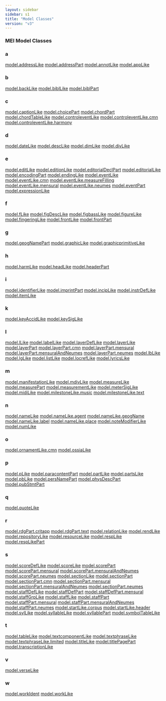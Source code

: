 ```yaml
---
layout: sidebar
sidebar: s1
title: "Model Classes"
version: "v3"
---
```

<div>
   <h3 class="widget-title">MEI Model Classes</h3>
   <div class="textwidget">
      <div class="sortedInitials well a">
         <h3>a</h3>
         <a class="link_odd_classSpec chip a" href="{{ site.baseurl }}/{{ page.version }}/model-classes/model.addressLike.html">model.addressLike</a>
         <a class="link_odd_classSpec chip a" href="{{ site.baseurl }}/{{ page.version }}/model-classes/model.addressPart.html">model.addressPart</a>
         <a class="link_odd_classSpec chip a" href="{{ site.baseurl }}/{{ page.version }}/model-classes/model.annotLike.html">model.annotLike</a>
         <a class="link_odd_classSpec chip a" href="{{ site.baseurl }}/{{ page.version }}/model-classes/model.appLike.html">model.appLike</a>
      </div>
      <div class="sortedInitials well b">
         <h3>b</h3>
         <a class="link_odd_classSpec chip b" href="{{ site.baseurl }}/{{ page.version }}/model-classes/model.backLike.html">model.backLike</a>
         <a class="link_odd_classSpec chip b" href="{{ site.baseurl }}/{{ page.version }}/model-classes/model.biblLike.html">model.biblLike</a>
         <a class="link_odd_classSpec chip b" href="{{ site.baseurl }}/{{ page.version }}/model-classes/model.biblPart.html">model.biblPart</a>
      </div>
      <div class="sortedInitials well c">
         <h3>c</h3>
         <a class="link_odd_classSpec chip c" href="{{ site.baseurl }}/{{ page.version }}/model-classes/model.captionLike.html">model.captionLike</a>
         <a class="link_odd_classSpec chip c" href="{{ site.baseurl }}/{{ page.version }}/model-classes/model.choicePart.html">model.choicePart</a>
         <a class="link_odd_classSpec chip c" href="{{ site.baseurl }}/{{ page.version }}/model-classes/model.chordPart.html">model.chordPart</a>
         <a class="link_odd_classSpec chip c" href="{{ site.baseurl }}/{{ page.version }}/model-classes/model.chordTableLike.html">model.chordTableLike</a>
         <a class="link_odd_classSpec chip c" href="{{ site.baseurl }}/{{ page.version }}/model-classes/model.controleventLike.html">model.controleventLike</a>
         <a class="link_odd_classSpec chip c" href="{{ site.baseurl }}/{{ page.version }}/model-classes/model.controleventLike.cmn.html">model.controleventLike.cmn</a>
         <a class="link_odd_classSpec chip c" href="{{ site.baseurl }}/{{ page.version }}/model-classes/model.controleventLike.harmony.html">model.controleventLike.harmony</a>
      </div>
      <div class="sortedInitials well d">
         <h3>d</h3>
         <a class="link_odd_classSpec chip d" href="{{ site.baseurl }}/{{ page.version }}/model-classes/model.dateLike.html">model.dateLike</a>
         <a class="link_odd_classSpec chip d" href="{{ site.baseurl }}/{{ page.version }}/model-classes/model.descLike.html">model.descLike</a>
         <a class="link_odd_classSpec chip d" href="{{ site.baseurl }}/{{ page.version }}/model-classes/model.dimLike.html">model.dimLike</a>
         <a class="link_odd_classSpec chip d" href="{{ site.baseurl }}/{{ page.version }}/model-classes/model.divLike.html">model.divLike</a>
      </div>
      <div class="sortedInitials well e">
         <h3>e</h3>
         <a class="link_odd_classSpec chip e" href="{{ site.baseurl }}/{{ page.version }}/model-classes/model.editLike.html">model.editLike</a>
         <a class="link_odd_classSpec chip e" href="{{ site.baseurl }}/{{ page.version }}/model-classes/model.editionLike.html">model.editionLike</a>
         <a class="link_odd_classSpec chip e" href="{{ site.baseurl }}/{{ page.version }}/model-classes/model.editorialDeclPart.html">model.editorialDeclPart</a>
         <a class="link_odd_classSpec chip e" href="{{ site.baseurl }}/{{ page.version }}/model-classes/model.editorialLike.html">model.editorialLike</a>
         <a class="link_odd_classSpec chip e" href="{{ site.baseurl }}/{{ page.version }}/model-classes/model.encodingPart.html">model.encodingPart</a>
         <a class="link_odd_classSpec chip e" href="{{ site.baseurl }}/{{ page.version }}/model-classes/model.endingLike.html">model.endingLike</a>
         <a class="link_odd_classSpec chip e" href="{{ site.baseurl }}/{{ page.version }}/model-classes/model.eventLike.html">model.eventLike</a>
         <a class="link_odd_classSpec chip e" href="{{ site.baseurl }}/{{ page.version }}/model-classes/model.eventLike.cmn.html">model.eventLike.cmn</a>
         <a class="link_odd_classSpec chip e" href="{{ site.baseurl }}/{{ page.version }}/model-classes/model.eventLike.measureFilling.html">model.eventLike.measureFilling</a>
         <a class="link_odd_classSpec chip e" href="{{ site.baseurl }}/{{ page.version }}/model-classes/model.eventLike.mensural.html">model.eventLike.mensural</a>
         <a class="link_odd_classSpec chip e" href="{{ site.baseurl }}/{{ page.version }}/model-classes/model.eventLike.neumes.html">model.eventLike.neumes</a>
         <a class="link_odd_classSpec chip e" href="{{ site.baseurl }}/{{ page.version }}/model-classes/model.eventPart.html">model.eventPart</a>
         <a class="link_odd_classSpec chip e" href="{{ site.baseurl }}/{{ page.version }}/model-classes/model.expressionLike.html">model.expressionLike</a>
      </div>
      <div class="sortedInitials well f">
         <h3>f</h3>
         <a class="link_odd_classSpec chip f" href="{{ site.baseurl }}/{{ page.version }}/model-classes/model.fLike.html">model.fLike</a>
         <a class="link_odd_classSpec chip f" href="{{ site.baseurl }}/{{ page.version }}/model-classes/model.figDescLike.html">model.figDescLike</a>
         <a class="link_odd_classSpec chip f" href="{{ site.baseurl }}/{{ page.version }}/model-classes/model.figbassLike.html">model.figbassLike</a>
         <a class="link_odd_classSpec chip f" href="{{ site.baseurl }}/{{ page.version }}/model-classes/model.figureLike.html">model.figureLike</a>
         <a class="link_odd_classSpec chip f" href="{{ site.baseurl }}/{{ page.version }}/model-classes/model.fingeringLike.html">model.fingeringLike</a>
         <a class="link_odd_classSpec chip f" href="{{ site.baseurl }}/{{ page.version }}/model-classes/model.frontLike.html">model.frontLike</a>
         <a class="link_odd_classSpec chip f" href="{{ site.baseurl }}/{{ page.version }}/model-classes/model.frontPart.html">model.frontPart</a>
      </div>
      <div class="sortedInitials well g">
         <h3>g</h3>
         <a class="link_odd_classSpec chip g" href="{{ site.baseurl }}/{{ page.version }}/model-classes/model.geogNamePart.html">model.geogNamePart</a>
         <a class="link_odd_classSpec chip g" href="{{ site.baseurl }}/{{ page.version }}/model-classes/model.graphicLike.html">model.graphicLike</a>
         <a class="link_odd_classSpec chip g" href="{{ site.baseurl }}/{{ page.version }}/model-classes/model.graphicprimitiveLike.html">model.graphicprimitiveLike</a>
      </div>
      <div class="sortedInitials well h">
         <h3>h</h3>
         <a class="link_odd_classSpec chip h" href="{{ site.baseurl }}/{{ page.version }}/model-classes/model.harmLike.html">model.harmLike</a>
         <a class="link_odd_classSpec chip h" href="{{ site.baseurl }}/{{ page.version }}/model-classes/model.headLike.html">model.headLike</a>
         <a class="link_odd_classSpec chip h" href="{{ site.baseurl }}/{{ page.version }}/model-classes/model.headerPart.html">model.headerPart</a>
      </div>
      <div class="sortedInitials well i">
         <h3>i</h3>
         <a class="link_odd_classSpec chip i" href="{{ site.baseurl }}/{{ page.version }}/model-classes/model.identifierLike.html">model.identifierLike</a>
         <a class="link_odd_classSpec chip i" href="{{ site.baseurl }}/{{ page.version }}/model-classes/model.imprintPart.html">model.imprintPart</a>
         <a class="link_odd_classSpec chip i" href="{{ site.baseurl }}/{{ page.version }}/model-classes/model.incipLike.html">model.incipLike</a>
         <a class="link_odd_classSpec chip i" href="{{ site.baseurl }}/{{ page.version }}/model-classes/model.instrDefLike.html">model.instrDefLike</a>
         <a class="link_odd_classSpec chip i" href="{{ site.baseurl }}/{{ page.version }}/model-classes/model.itemLike.html">model.itemLike</a>
      </div>
      <div class="sortedInitials well k">
         <h3>k</h3>
         <a class="link_odd_classSpec chip k" href="{{ site.baseurl }}/{{ page.version }}/model-classes/model.keyAccidLike.html">model.keyAccidLike</a>
         <a class="link_odd_classSpec chip k" href="{{ site.baseurl }}/{{ page.version }}/model-classes/model.keySigLike.html">model.keySigLike</a>
      </div>
      <div class="sortedInitials well l">
         <h3>l</h3>
         <a class="link_odd_classSpec chip l" href="{{ site.baseurl }}/{{ page.version }}/model-classes/model.lLike.html">model.lLike</a>
         <a class="link_odd_classSpec chip l" href="{{ site.baseurl }}/{{ page.version }}/model-classes/model.labelLike.html">model.labelLike</a>
         <a class="link_odd_classSpec chip l" href="{{ site.baseurl }}/{{ page.version }}/model-classes/model.layerDefLike.html">model.layerDefLike</a>
         <a class="link_odd_classSpec chip l" href="{{ site.baseurl }}/{{ page.version }}/model-classes/model.layerLike.html">model.layerLike</a>
         <a class="link_odd_classSpec chip l" href="{{ site.baseurl }}/{{ page.version }}/model-classes/model.layerPart.html">model.layerPart</a>
         <a class="link_odd_classSpec chip l" href="{{ site.baseurl }}/{{ page.version }}/model-classes/model.layerPart.cmn.html">model.layerPart.cmn</a>
         <a class="link_odd_classSpec chip l" href="{{ site.baseurl }}/{{ page.version }}/model-classes/model.layerPart.mensural.html">model.layerPart.mensural</a>
         <a class="link_odd_classSpec chip l" href="{{ site.baseurl }}/{{ page.version }}/model-classes/model.layerPart.mensuralAndNeumes.html">model.layerPart.mensuralAndNeumes</a>
         <a class="link_odd_classSpec chip l" href="{{ site.baseurl }}/{{ page.version }}/model-classes/model.layerPart.neumes.html">model.layerPart.neumes</a>
         <a class="link_odd_classSpec chip l" href="{{ site.baseurl }}/{{ page.version }}/model-classes/model.lbLike.html">model.lbLike</a>
         <a class="link_odd_classSpec chip l" href="{{ site.baseurl }}/{{ page.version }}/model-classes/model.lgLike.html">model.lgLike</a>
         <a class="link_odd_classSpec chip l" href="{{ site.baseurl }}/{{ page.version }}/model-classes/model.listLike.html">model.listLike</a>
         <a class="link_odd_classSpec chip l" href="{{ site.baseurl }}/{{ page.version }}/model-classes/model.locrefLike.html">model.locrefLike</a>
         <a class="link_odd_classSpec chip l" href="{{ site.baseurl }}/{{ page.version }}/model-classes/model.lyricsLike.html">model.lyricsLike</a>
      </div>
      <div class="sortedInitials well m">
         <h3>m</h3>
         <a class="link_odd_classSpec chip m" href="{{ site.baseurl }}/{{ page.version }}/model-classes/model.manifestationLike.html">model.manifestationLike</a>
         <a class="link_odd_classSpec chip m" href="{{ site.baseurl }}/{{ page.version }}/model-classes/model.mdivLike.html">model.mdivLike</a>
         <a class="link_odd_classSpec chip m" href="{{ site.baseurl }}/{{ page.version }}/model-classes/model.measureLike.html">model.measureLike</a>
         <a class="link_odd_classSpec chip m" href="{{ site.baseurl }}/{{ page.version }}/model-classes/model.measurePart.html">model.measurePart</a>
         <a class="link_odd_classSpec chip m" href="{{ site.baseurl }}/{{ page.version }}/model-classes/model.measurementLike.html">model.measurementLike</a>
         <a class="link_odd_classSpec chip m" href="{{ site.baseurl }}/{{ page.version }}/model-classes/model.meterSigLike.html">model.meterSigLike</a>
         <a class="link_odd_classSpec chip m" href="{{ site.baseurl }}/{{ page.version }}/model-classes/model.midiLike.html">model.midiLike</a>
         <a class="link_odd_classSpec chip m" href="{{ site.baseurl }}/{{ page.version }}/model-classes/model.milestoneLike.music.html">model.milestoneLike.music</a>
         <a class="link_odd_classSpec chip m" href="{{ site.baseurl }}/{{ page.version }}/model-classes/model.milestoneLike.text.html">model.milestoneLike.text</a>
      </div>
      <div class="sortedInitials well n">
         <h3>n</h3>
         <a class="link_odd_classSpec chip n" href="{{ site.baseurl }}/{{ page.version }}/model-classes/model.nameLike.html">model.nameLike</a>
         <a class="link_odd_classSpec chip n" href="{{ site.baseurl }}/{{ page.version }}/model-classes/model.nameLike.agent.html">model.nameLike.agent</a>
         <a class="link_odd_classSpec chip n" href="{{ site.baseurl }}/{{ page.version }}/model-classes/model.nameLike.geogName.html">model.nameLike.geogName</a>
         <a class="link_odd_classSpec chip n" href="{{ site.baseurl }}/{{ page.version }}/model-classes/model.nameLike.label.html">model.nameLike.label</a>
         <a class="link_odd_classSpec chip n" href="{{ site.baseurl }}/{{ page.version }}/model-classes/model.nameLike.place.html">model.nameLike.place</a>
         <a class="link_odd_classSpec chip n" href="{{ site.baseurl }}/{{ page.version }}/model-classes/model.noteModifierLike.html">model.noteModifierLike</a>
         <a class="link_odd_classSpec chip n" href="{{ site.baseurl }}/{{ page.version }}/model-classes/model.numLike.html">model.numLike</a>
      </div>
      <div class="sortedInitials well o">
         <h3>o</h3>
         <a class="link_odd_classSpec chip o" href="{{ site.baseurl }}/{{ page.version }}/model-classes/model.ornamentLike.cmn.html">model.ornamentLike.cmn</a>
         <a class="link_odd_classSpec chip o" href="{{ site.baseurl }}/{{ page.version }}/model-classes/model.ossiaLike.html">model.ossiaLike</a>
      </div>
      <div class="sortedInitials well p">
         <h3>p</h3>
         <a class="link_odd_classSpec chip p" href="{{ site.baseurl }}/{{ page.version }}/model-classes/model.pLike.html">model.pLike</a>
         <a class="link_odd_classSpec chip p" href="{{ site.baseurl }}/{{ page.version }}/model-classes/model.paracontentPart.html">model.paracontentPart</a>
         <a class="link_odd_classSpec chip p" href="{{ site.baseurl }}/{{ page.version }}/model-classes/model.partLike.html">model.partLike</a>
         <a class="link_odd_classSpec chip p" href="{{ site.baseurl }}/{{ page.version }}/model-classes/model.partsLike.html">model.partsLike</a>
         <a class="link_odd_classSpec chip p" href="{{ site.baseurl }}/{{ page.version }}/model-classes/model.pbLike.html">model.pbLike</a>
         <a class="link_odd_classSpec chip p" href="{{ site.baseurl }}/{{ page.version }}/model-classes/model.persNamePart.html">model.persNamePart</a>
         <a class="link_odd_classSpec chip p" href="{{ site.baseurl }}/{{ page.version }}/model-classes/model.physDescPart.html">model.physDescPart</a>
         <a class="link_odd_classSpec chip p" href="{{ site.baseurl }}/{{ page.version }}/model-classes/model.pubStmtPart.html">model.pubStmtPart</a>
      </div>
      <div class="sortedInitials well q">
         <h3>q</h3>
         <a class="link_odd_classSpec chip q" href="{{ site.baseurl }}/{{ page.version }}/model-classes/model.quoteLike.html">model.quoteLike</a>
      </div>
      <div class="sortedInitials well r">
         <h3>r</h3>
         <a class="link_odd_classSpec chip r" href="{{ site.baseurl }}/{{ page.version }}/model-classes/model.rdgPart.critapp.html">model.rdgPart.critapp</a>
         <a class="link_odd_classSpec chip r" href="{{ site.baseurl }}/{{ page.version }}/model-classes/model.rdgPart.text.html">model.rdgPart.text</a>
         <a class="link_odd_classSpec chip r" href="{{ site.baseurl }}/{{ page.version }}/model-classes/model.relationLike.html">model.relationLike</a>
         <a class="link_odd_classSpec chip r" href="{{ site.baseurl }}/{{ page.version }}/model-classes/model.rendLike.html">model.rendLike</a>
         <a class="link_odd_classSpec chip r" href="{{ site.baseurl }}/{{ page.version }}/model-classes/model.repositoryLike.html">model.repositoryLike</a>
         <a class="link_odd_classSpec chip r" href="{{ site.baseurl }}/{{ page.version }}/model-classes/model.resourceLike.html">model.resourceLike</a>
         <a class="link_odd_classSpec chip r" href="{{ site.baseurl }}/{{ page.version }}/model-classes/model.respLike.html">model.respLike</a>
         <a class="link_odd_classSpec chip r" href="{{ site.baseurl }}/{{ page.version }}/model-classes/model.respLikePart.html">model.respLikePart</a>
      </div>
      <div class="sortedInitials well s">
         <h3>s</h3>
         <a class="link_odd_classSpec chip s" href="{{ site.baseurl }}/{{ page.version }}/model-classes/model.scoreDefLike.html">model.scoreDefLike</a>
         <a class="link_odd_classSpec chip s" href="{{ site.baseurl }}/{{ page.version }}/model-classes/model.scoreLike.html">model.scoreLike</a>
         <a class="link_odd_classSpec chip s" href="{{ site.baseurl }}/{{ page.version }}/model-classes/model.scorePart.html">model.scorePart</a>
         <a class="link_odd_classSpec chip s" href="{{ site.baseurl }}/{{ page.version }}/model-classes/model.scorePart.mensural.html">model.scorePart.mensural</a>
         <a class="link_odd_classSpec chip s" href="{{ site.baseurl }}/{{ page.version }}/model-classes/model.scorePart.mensuralAndNeumes.html">model.scorePart.mensuralAndNeumes</a>
         <a class="link_odd_classSpec chip s" href="{{ site.baseurl }}/{{ page.version }}/model-classes/model.scorePart.neumes.html">model.scorePart.neumes</a>
         <a class="link_odd_classSpec chip s" href="{{ site.baseurl }}/{{ page.version }}/model-classes/model.sectionLike.html">model.sectionLike</a>
         <a class="link_odd_classSpec chip s" href="{{ site.baseurl }}/{{ page.version }}/model-classes/model.sectionPart.html">model.sectionPart</a>
         <a class="link_odd_classSpec chip s" href="{{ site.baseurl }}/{{ page.version }}/model-classes/model.sectionPart.cmn.html">model.sectionPart.cmn</a>
         <a class="link_odd_classSpec chip s" href="{{ site.baseurl }}/{{ page.version }}/model-classes/model.sectionPart.mensural.html">model.sectionPart.mensural</a>
         <a class="link_odd_classSpec chip s" href="{{ site.baseurl }}/{{ page.version }}/model-classes/model.sectionPart.mensuralAndNeumes.html">model.sectionPart.mensuralAndNeumes</a>
         <a class="link_odd_classSpec chip s" href="{{ site.baseurl }}/{{ page.version }}/model-classes/model.sectionPart.neumes.html">model.sectionPart.neumes</a>
         <a class="link_odd_classSpec chip s" href="{{ site.baseurl }}/{{ page.version }}/model-classes/model.staffDefLike.html">model.staffDefLike</a>
         <a class="link_odd_classSpec chip s" href="{{ site.baseurl }}/{{ page.version }}/model-classes/model.staffDefPart.html">model.staffDefPart</a>
         <a class="link_odd_classSpec chip s" href="{{ site.baseurl }}/{{ page.version }}/model-classes/model.staffDefPart.mensural.html">model.staffDefPart.mensural</a>
         <a class="link_odd_classSpec chip s" href="{{ site.baseurl }}/{{ page.version }}/model-classes/model.staffGrpLike.html">model.staffGrpLike</a>
         <a class="link_odd_classSpec chip s" href="{{ site.baseurl }}/{{ page.version }}/model-classes/model.staffLike.html">model.staffLike</a>
         <a class="link_odd_classSpec chip s" href="{{ site.baseurl }}/{{ page.version }}/model-classes/model.staffPart.html">model.staffPart</a>
         <a class="link_odd_classSpec chip s" href="{{ site.baseurl }}/{{ page.version }}/model-classes/model.staffPart.mensural.html">model.staffPart.mensural</a>
         <a class="link_odd_classSpec chip s" href="{{ site.baseurl }}/{{ page.version }}/model-classes/model.staffPart.mensuralAndNeumes.html">model.staffPart.mensuralAndNeumes</a>
         <a class="link_odd_classSpec chip s" href="{{ site.baseurl }}/{{ page.version }}/model-classes/model.staffPart.neumes.html">model.staffPart.neumes</a>
         <a class="link_odd_classSpec chip s" href="{{ site.baseurl }}/{{ page.version }}/model-classes/model.startLike.corpus.html">model.startLike.corpus</a>
         <a class="link_odd_classSpec chip s" href="{{ site.baseurl }}/{{ page.version }}/model-classes/model.startLike.header.html">model.startLike.header</a>
         <a class="link_odd_classSpec chip s" href="{{ site.baseurl }}/{{ page.version }}/model-classes/model.sylLike.html">model.sylLike</a>
         <a class="link_odd_classSpec chip s" href="{{ site.baseurl }}/{{ page.version }}/model-classes/model.syllableLike.html">model.syllableLike</a>
         <a class="link_odd_classSpec chip s" href="{{ site.baseurl }}/{{ page.version }}/model-classes/model.syllablePart.html">model.syllablePart</a>
         <a class="link_odd_classSpec chip s" href="{{ site.baseurl }}/{{ page.version }}/model-classes/model.symbolTableLike.html">model.symbolTableLike</a>
      </div>
      <div class="sortedInitials well t">
         <h3>t</h3>
         <a class="link_odd_classSpec chip t" href="{{ site.baseurl }}/{{ page.version }}/model-classes/model.tableLike.html">model.tableLike</a>
         <a class="link_odd_classSpec chip t" href="{{ site.baseurl }}/{{ page.version }}/model-classes/model.textcomponentLike.html">model.textcomponentLike</a>
         <a class="link_odd_classSpec chip t" href="{{ site.baseurl }}/{{ page.version }}/model-classes/model.textphraseLike.html">model.textphraseLike</a>
         <a class="link_odd_classSpec chip t" href="{{ site.baseurl }}/{{ page.version }}/model-classes/model.textphraseLike.limited.html">model.textphraseLike.limited</a>
         <a class="link_odd_classSpec chip t" href="{{ site.baseurl }}/{{ page.version }}/model-classes/model.titleLike.html">model.titleLike</a>
         <a class="link_odd_classSpec chip t" href="{{ site.baseurl }}/{{ page.version }}/model-classes/model.titlePagePart.html">model.titlePagePart</a>
         <a class="link_odd_classSpec chip t" href="{{ site.baseurl }}/{{ page.version }}/model-classes/model.transcriptionLike.html">model.transcriptionLike</a>
      </div>
      <div class="sortedInitials well v">
         <h3>v</h3>
         <a class="link_odd_classSpec chip v" href="{{ site.baseurl }}/{{ page.version }}/model-classes/model.verseLike.html">model.verseLike</a>
      </div>
      <div class="sortedInitials well w">
         <h3>w</h3>
         <a class="link_odd_classSpec chip w" href="{{ site.baseurl }}/{{ page.version }}/model-classes/model.workIdent.html">model.workIdent</a>
         <a class="link_odd_classSpec chip w" href="{{ site.baseurl }}/{{ page.version }}/model-classes/model.workLike.html">model.workLike</a>
      </div>
   </div>
</div>